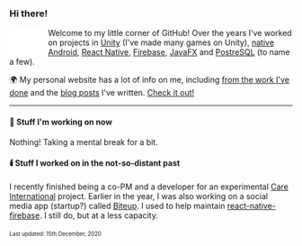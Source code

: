 ### Hi there! 
<img align="left" src="https://github.com/andersonaddo/andersonaddo/blob/master/hello.gif" height="50" />

Welcome to my little corner of GitHub!
Over the years I've worked on projects in [Unity](https://unity.com/) (I've made many games on Unity), [native Android](https://developer.android.com/studio), [React Native](https://reactnative.dev/), [Firebase](https://firebase.google.com/), [JavaFX](https://openjfx.io/) and [PostreSQL](https://www.postgresql.org/) (to name a few).

🌍 My personal website has a lot of info on me, including [from the work I've done](https://www.loadingdeveloper.com/my-work/) and the [blog posts](https://www.loadingdeveloper.com/blog/) I've written. [Check it out!](https://www.loadingdeveloper.com)

---

#### 🔭 Stuff I'm working on now
Nothing! Taking a mental break for a bit.

#### 🕯️ Stuff I worked on in the not-so-distant past
I recently finished being a co-PM and a developer for an experimental [Care International](https://github.com/yourchoiceyourfuture) project.
Earlier in the year, I was also working on a social media app (startup?) called [Biteup](https://biteup.app). 
I used to help maintain [react-native-firebase](https://github.com/invertase/react-native-firebase). I still do, but at a less capacity.


<sup><sub>Last updated: 15th December, 2020</sub></sup>
